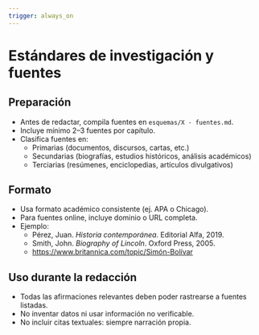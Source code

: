 ```yaml
---
trigger: always_on
---
```


# Estándares de investigación y fuentes

## Preparación
- Antes de redactar, compila fuentes en `esquemas/X - fuentes.md`.
- Incluye mínimo 2–3 fuentes por capítulo.
- Clasifica fuentes en:
  - Primarias (documentos, discursos, cartas, etc.)
  - Secundarias (biografías, estudios históricos, análisis académicos)
  - Terciarias (resúmenes, enciclopedias, artículos divulgativos)

## Formato
- Usa formato académico consistente (ej. APA o Chicago).
- Para fuentes online, incluye dominio o URL completa.
- Ejemplo:
  - Pérez, Juan. *Historia contemporánea*. Editorial Alfa, 2019.
  - Smith, John. *Biography of Lincoln*. Oxford Press, 2005.
  - https://www.britannica.com/topic/Simón-Bolívar

## Uso durante la redacción
- Todas las afirmaciones relevantes deben poder rastrearse a fuentes listadas.
- No inventar datos ni usar información no verificable.
- No incluir citas textuales: siempre narración propia.

